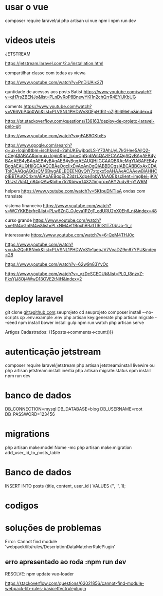 
# usar o vue 

composer require laravel/ui
php artisan ui vue
npm i
npm run dev

# videos uteis 

JETSTREAM 

https://jetstream.laravel.com/2.x/installation.html

compartilhar classe com todas as viewa

https://www.youtube.com/watch?v=PnDiUAix27I

quntidade de acessos aos posts
Batist
https://www.youtube.com/watch?v=qH7rsZBENJo&list=PLnDvRpP8BnewYKI1n2chQrrR4EYiJKbUG

coments 
https://www.youtube.com/watch?v=V66VbP4p0Wc&list=PLVSNL1PHDWvSOFpHtRi1-oZjBll69lehn&index=4

https://pt.stackoverflow.com/questions/136163/deploy-de-projeto-laravel-pelo-git

https://www.youtube.com/watch?v=gFAB9GKtxEs

https://www.google.com/search?q=ux+login&tbm=isch&ved=2ahUKEwjbqdLS-Y73AhUyL7kGHee5AjIQ2-cCegQIABAA&oq=ux+login&gs_lcp=CgNpbWcQAzIFCAAQgAQyBAgAEB4yBAgAEB4yBAgAEB4yBAgAEB4yBggAEAUQHjIGCAAQBRAeMgYIABAFEB4yBggAEAUQHjIGCAAQCBAeOgcIIxDvAxAnOgQIABBDOgsIABCABBCxAxCDAToICAAQgAQQsQM6BwgAELEDEENQyQlY7xtgxx5oAHAAeACAAewBiAHHCpIBBTAuOC4xmAEAoAEBqgELZ3dzLXdpei1pbWfAAQE&sclient=img&ei=jKlVYtszst7k5Q_n84qQAw&bih=752&biw=1432#imgrc=ABY2udvR-pYW6M

helpers 
https://www.youtube.com/watch?v=5KfpuDNTlaA
ondas com translate 

sistema financeiro
https://www.youtube.com/watch?v=WCYKKBtxfrc&list=PLw6ZnC_OJcva1PZgT_cdURU2pX0Eh6_nt&index=48

curso grande 
https://www.youtube.com/watch?v=efM4oGnIM4w&list=PLxNM4ef1BpxhBRa1TlRrS1TZ0bUo-1r_r

interessante
https://www.youtube.com/watch?v=6-QeM4THJ0c

https://www.youtube.com/watch?v=uJu2QcK8Nmk&list=PLVSNL1PHDWvS1e1aeoJV7VvaDZ9m67YPU&index=28

https://www.youtube.com/watch?v=62w9n83YvOc

https://www.youtube.com/watch?v=_yzDcSCECUk&list=PL0_f8nzxZ-FksYjJ8Oj4WwD13OVE2tNiH&index=2

# deploy laravel 
git clone git@github.com:seuprojeto
cd seuprojeto
composer install --no-scripts
cp .env.example .env
php artisan key:generate
php artisan migrate --seed
npm install
bower install
gulp
npm run watch
php artisan serve 

 <p>Artigos Cadastrados: {{$posts->comments->count()}}</p>

# autenticação  jetstream

composer require laravel/jetstream
php artisan jetstream:install livewire ou php artisan jetstream:install inertia
php artisan migrate:status
npm install
npm run dev

# banco de dados 
DB_CONNECTION=mysql
DB_DATABASE=blog
DB_USERNAME=root
DB_PASSWORD=123456

# migrations 
php artisan make:model Nome -mc
php artisan make:migration add_user_id_to_posts_table




# Banco de dados 

INSERT INTO posts (title, content, user_id ) VALUES ('', '', 1);



# codigos 


# soluções de problemas 

Error: Cannot find module 'webpack/lib/rules/DescriptionDataMatcherRulePlugin'
## erro apresentado ao roda :npm run dev
RESOLVE: 
npm update vue-loader

https://stackoverflow.com/questions/63021856/cannot-find-module-webpack-lib-rules-basiceffectruleplugin
